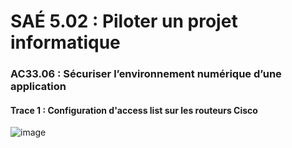 # SAÉ 5.02 : Piloter un projet informatique
###  AC33.06 : Sécuriser l’environnement numérique d’une application
#### Trace 1 : Configuration d'access list sur les routeurs Cisco

![image](https://github.com/ThomasM2568/Portfolio_Mindview/blob/main/BUT3/Sa%C3%A9502/AC33_06/access_list.png)
